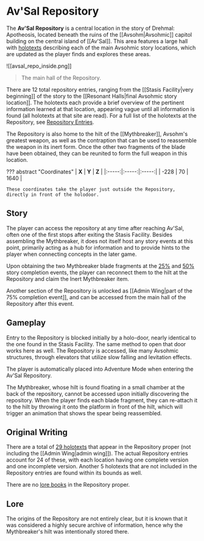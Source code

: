 # Av'Sal Repository

The **Av'Sal Repository** is a central location in the story of Drehmal: Apotheosis, located beneath the ruins of the [[Avsohm|Avsohmic]] capitol building on the central island of [[Av'Sal]]. This area features a large hall with [holotexts](/Story_and_Features/Holotexts/) describing each of the main Avsohmic story locations, which are updated as the player finds and explores these areas.

![[avsal_repo_inside.png]]
> The main hall of the Repository.

There are 12 total repository entries, ranging from the [[Stasis Facility|very beginning]] of the story to the [[Resonant Halls|final Avsohmic story location]]. The holotexts each provide a brief overview of the pertinent information learned at that location, appearing vague until all information is found (all holotexts at that site are read). For a full list of the holotexts at the Repository, see [Repository Entries](/Story_and_Features/Holotexts/Av%27Sal_Repository/Repository_Entries/).

The Repository is also home to the hilt of the [[Mythbreaker]], Avsohm's greatest weapon, as well as the contraption that can be used to reassemble the weapon in its inert form. Once the other two fragments of the blade have been obtained, they can be reunited to form the full weapon in this location.

??? abstract "Coordinates"
    | **X** | **Y** | **Z** |
    |:-----:|:-----:|:-----:|
    | -228 |  70  | 1640 |

    These coordinates take the player just outside the Repository, directly in front of the holodoor.

## Story
The player can access the repository at any time after reaching Av'Sal, often one of the first stops after exiting the Stasis Facility. Besides assembling the Mythbreaker, it does not itself host any story events at this point, primarily acting as a hub for information and to provide hints to the player when connecting concepts in the later game.

Upon obtaining the two Mythbreaker blade fragments at the [25%](/Story_and_Features/Story_Locations/25_Percent_Event/) and [50%](/Story_and_Features/Story_Locations/50_Percent_Event/) story completion events, the player can reconnect them to the hilt at the Repository and claim the Inert Mythbreaker item.

Another section of the Repository is unlocked as [[Admin Wing|part of the 75% completion event]], and can be accessed from the main hall of the Repository after this event.

## Gameplay
Entry to the Repository is blocked initially by a holo-door, nearly identical to the one found in the Stasis Facility. The same method to open that door works here as well. The Repository is accessed, like many Avsohmic structures, through elevators that utilize slow falling and levitation effects. 

The player is automatically placed into Adventure Mode when entering the Av'Sal Repository. 

The Mythbreaker, whose hilt is found floating in a small chamber at the back of the repository, cannot be accessed upon initially discovering the repository. When the player finds each blade fragment, they can re-attach it to the hilt by throwing it onto the platform in front of the hilt, which will trigger an animation that shows the spear being reassembled.

## Original Writing
There are a total of [29 holotexts](/Story_and_Features/Holotexts/Av'Sal_Repository/) that appear in the Repository proper (not including the [[Admin Wing|admin wing]]). The actual Repository entries account for 24 of these, with each location having one complete version and one incomplete version. Another 5 holotexts that are not included in the Repository entries are found within its bounds as well.

There are no [lore books](/Lore/Books/) in the Repository proper.

## Lore
The origins of the Repository are not entirely clear, but it is known that it was considered a highly secure archive of information, hence why the Mythbreaker's hilt was intentionally stored there. 
